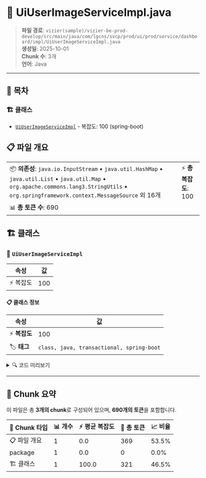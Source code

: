 # 📄 UiUserImageServiceImpl.java

> **파일 경로**: `vizier(sample)/vizier-be-prod-develop/src/main/java/com/lgcns/svcp/prod/ui/prod/service/dashboard/impl/UiUserImageServiceImpl.java`  
> **생성일**: 2025-10-01  
> **Chunk 수**: 3개  
> **언어**: Java
---

## 📑 목차

### 🏗️ 클래스
- [`UiUserImageServiceImpl`](#class-uiuserimageserviceimpl) - 복잡도: 100 (spring-boot)

## 📋 파일 개요

| | |
|--|--|
| 📦 **의존성**: `java.io.InputStream` • `java.util.HashMap` • `java.util.List` • `java.util.Map` • `org.apache.commons.lang3.StringUtils` • `org.springframework.context.MessageSource` 외 16개 | ⚡ **총 복잡도**: 100 |
| 📊 **총 토큰 수**: 690 |  |



## 🏗️ 클래스

### <a id="class-uiuserimageserviceimpl"></a>🎯 `UiUserImageServiceImpl`

| 속성 | 값 |
|------|----|
| ⚡ 복잡도 | 100 |



#### 📋 클래스 정보

| 속성 | 값 |
|------|----|
| ⚡ **복잡도** | 100 || 📍 **라인 범위** | 31-31 |
| 🏷️ **태그** | `class, java, transactional, spring-boot` || 🏗️ **프레임워크** | `spring-boot` |

<details>
<summary>🔍 코드 미리보기</summary>

```java
public class UiUserImageServiceImpl implements UiUserImageService {
	
	private final CommonDao commonDao;
	private final S3TemplateUtil s3Template;
	private final UserImageMapper userImageMapper;
	private final MessageSource messageSource;
	
	@Override
	@Transactional
	public List<UserImageDto> saveUserImage(UserImageSaveRequest request) {
		String userId = UserContext.getCurrentUser();
		String uuid = request.getDsbdViewUuid();
		for (UserImageRequest item: request.getRequests()) {
			if (StringUtils.isNotBlank(item.getImageBase64()) && StringUtils.isNotBlank(item.getImageName()) 
											&& item.getImageSeq() != null) {
				InputStream inputStream = FileUtil.getInputStreamFromBase64(item.getImageBase64());
				String path = buildImagePath(item.getImageName());
				Map<String, Object> ...
```

**Chunk 정보**
- 🆔 **ID**: `b738c40451a8`
- 📍 **라인**: 31-31
- 📊 **토큰**: 321
- 🏷️ **태그**: `class, java, transactional, spring-boot`

</details>

---





## 🧩 Chunk 요약

이 파일은 총 **3개의 chunk**로 구성되어 있으며, **690개의 토큰**을 포함합니다.

| 🧩 Chunk 타입 | 📊 개수 | ⚡ 평균 복잡도 | 📝 총 토큰 | 📈 비율 |
|---------------|--------|-------------|----------|--------|
| 📋 파일 개요 | 1 | 0.0 | 369 | 53.5% |
| package | 1 | 0.0 | 0 | 0.0% |
| 🏗️ 클래스 | 1 | 100.0 | 321 | 46.5% |

